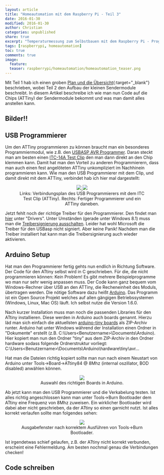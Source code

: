 ```yaml
---
layout: article
title: "Homeautomation mit dem Raspberry Pi - Teil 3"
date: 2016-01-30
modified: 2016-01-30
author: Christian
categories: unpublished
share: true
excerpt: "Temperaturmessung zum Selbstbauen mit dem Raspberry Pi - Programmieren der Funkmodule"
tags: [raspberrypi, homeautomation]
toc: true
comments: true
image:
  feature: 
  teaser: raspberrypi/homeautomation/homeautomation_teaser.png
---
```


Mit Teil 1 hab ich einen groben [Plan und die Übersicht](../HomeAutomation){:target="_blank"} beschrieben, wobei Teil 2 den Aufbau der kleinen Sendermodule beschreibt. In diesem Artikel beschreibe ich wie man nun Code auf die Chips (ATTiny) der Sendermodule bekommt und was man damit alles anstellen kann.

## Bilder!!
<!--
<figure class="third" style="text-align: center">
	<a href="{{ site.url }}/images/raspberrypi/homeautomation/fertiges_modul.jpg">
		<img src="{{ site.url }}/images/raspberrypi/homeautomation/fertiges_modul_small.jpg">
	</a>
	<a href="{{ site.url }}/images/raspberrypi/homeautomation/fertiges_modul2.jpg">
		<img src="{{ site.url }}/images/raspberrypi/homeautomation/fertiges_modul2_small.jpg">
	</a>
	<a href="{{ site.url }}/images/raspberrypi/homeautomation/fertiges_modul3.jpg">
		<img src="{{ site.url }}/images/raspberrypi/homeautomation/fertiges_modul3_small.jpg">
	</a>
	<figcaption>
		Ein Beispiel eines fertigen Moduls. Hängt bei mir direkt oben in der Ecke an einem Fenster.
	</figcaption>
</figure>-->

## USB Programmierer

Um den ATTiny programmieren zu können braucht man ein besonderes Programmiermodul, wie z.B. den <a href="http://www.ebay.de/itm/New-USBASP-USBISP-AVR-Programmer-USB-ATMEGA8-ATMEGA128-/151302570060?hash=item233a56004c:g:RqgAAOxyIPNTcwx~">USBASP AVR Programmer</a>. Daran steckt man am besten einen <a href="http://www.ebay.de/itm/1x-ITC-14A-14PIN-IC-TEST-CLIPS-/181211343253?hash=item2a3109a995:g:9DoAAOxykYtSKZif">ITC-14A Test Clip</a> den man dann direkt an den Chip klemmen kann. Damit hat man den Vorteil zu anderen Programmierern, dass man auch einen fest angelöteten ATTiny unkompliziert im Nachhinein programmieren kann.
Wie man den USB Programmierer mit dem Clip, und damit direkt mit dem ATTiny, verbindet hab ich hier mal dargestellt:

<figure class="half" style="text-align: center">
	<a href="{{ site.url }}/images/raspberrypi/homeautomation/ITC_Clip_small.png">
		<img src="{{ site.url }}/images/raspberrypi/homeautomation/ITC_Clip.png">
	</a>
	<a href="{{ site.url }}/images/raspberrypi/homeautomation/ITC_Clip_photo_small.jpg">
		<img src="{{ site.url }}/images/raspberrypi/homeautomation/ITC_Clip_photo.jpg">
	</a>
	<figcaption>
		Links: Verbindungsplan des USB Programmierers mit dem ITC Test Clip (ATTiny).
		Rechts: Fertiger Programmierer und ein ATTiny daneben.
	</figcaption>
</figure>

Jetzt fehlt noch der richtige Treiber für den Programmierer. Den findet man <a href="http://www.fischl.de/usbasp/">hier</a> unter "Drivers". Unter Umständen (gerade unter Windows 8.1) muss man die <a href="http://www.pc-magazin.de/ratgeber/windows-8-1-treibersignierung-ausschalten-abschalten-deaktivieren-windows-8-tipp-1939952.html">Treibersignierung ausschalten</a>. Leider hat wohl Microsoft die Treiber für den USBasp nicht signiert. Aber keine Panik! Nachdem man die Treiber installiert hat kann man die Treibersignierung auch wieder aktivieren.

## Arduino Setup

Hat man den Programmierer fertig gehts nun endlich in Richtung Software. Der Code für den ATtiny selbst wird in C geschrieben. Für die, die nicht programmieren können: Kein Problem! Es gibt mehrere Beispielprogramme wo man nur sehr wenig anpassen muss. Der Code kann ganz bequem vom Windows-Rechner über USB an den ATTiny, die Recheneinheit des Moduls, übertragen werden. Die nötige Software dazu heißt <a href="https://www.arduino.cc/">Arduino</a>. Das Programm ist ein Open Source Projekt welches auf allen gängigen Betriebssystemen (Windows, Linux, Mac OS) läuft. Ich selbst nutze die Version 1.6.0.

Nach kurzer Installation muss man noch die passenden Libraries für den ATtiny installieren. Diese werden in Arduino auch boards genannt. Hierzu läd man sich einfach die aktuellsten <a href="https://code.google.com/archive/p/arduino-tiny/downloads">arduino-tiny boards</a> als ZIP-Archiv runter. Arduino hat unter Windows während der Installation einen Ordner in "Dokumente" erstellt (z.B. C:\Users\<Benutzername>\Documents\Arduino). Hier kopiert man nun den Ordner "tiny" aus dem ZIP-Archiv in den Ordner hardware sodass folgende Ordnerstruktur vorliegt: C:\Users\<Benutzername>\Documents\Arduino\hardware\tiny\avr...

Hat man die Dateien richtig kopiert sollte man nun nach einem Neustart von Arduino unter Tools->Board->ATtiny84 @ 8Mhz (internal oszillator, BOD disabled) anwählen können.

<figure style="text-align: center">
	<a href="{{ site.url }}/images/raspberrypi/homeautomation/arduino_board_selection_small.png">
		<img src="{{ site.url }}/images/raspberrypi/homeautomation/arduino_board_selection.png">
	</a>
	<figcaption>
		Auswahl des richtigen Boards in Arduino.
	</figcaption>
</figure>

Ab jetzt kann man den USB Programmierer und die Verkabelung testen. Ist alles richtig angeschlossen kann man unter Tools->Burn Bootloader dem ATtiny eine Frequenz von 8Mhz zuweisen. Ein wirklicher Bootloader wird dabei aber nicht geschrieben, da der ATtiny so einen garnicht nutzt.
Ist alles korrekt verlaufen sollte man folgendes sehen:
<figure style="text-align: center">
	<img src="{{ site.url }}/images/raspberrypi/homeautomation/burn_bootloader.PNG">
	<figcaption>
		Ausgabefenster nach korrektem Ausführen von Tools->Burn Bootloader.
	</figcaption>
</figure>
Ist irgendetwas schief gelaufen, z.B. der ATtiny nicht korrekt verbunden, erscheint eine Fehlermeldung. Am besten nochmal genau die Verbindungen checken!

## Code schreiben